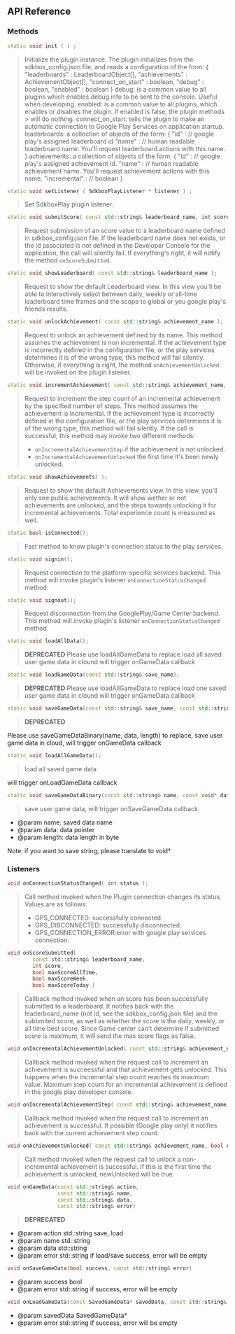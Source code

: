 ## API Reference

### Methods
```cpp
static void init ( ) ;
```
> Initialize the plugin instance.
> The plugin initializes from the sdkbox_config.json file, and reads a configuration of the form:
> {
>     "leaderboards"     : LeaderboardObject[],
>     "achievements"     : AchievementObject[],
>     "connect_on_start" : boolean,
>     "debug"            : boolean,
>     "enabled"          : boolean
> }
> debug:
>    is a common value to all plugins which enables debug info to be sent to the console. Useful when developing.
> enabled:
>    is a common value to all plugins, which enables or disables the plugin. If enabled is false, the plugin methods > will do nothing.
> connect_on_start:
>    tells the plugin to make an automatic connection to Google Play Services on application startup.
> leaderboards:
>    a collection of objects of the form:
>    {
>        "id"   : // google play's assigned leaderboard id
>        "name" : // human readable leaderboard name. You'll request leaderboard actions with this name.
>    }
> achievements:
>    a collection of objects of the form:
>    {
>        "id"          : // google play's assigned achievement id.
>        "name"        : // human readable achievement name. You'll request achievement actions with this name.
>        "incremental" : // boolean
>    }

```cpp
static void setListener ( SdkboxPlayListener * listener ) ;
```
> Set SdkboxPlay plugin listener.

```cpp
static void submitScore( const std::string& leaderboard_name, int score );
```
> Request submission of an score value to a leaderboard name defined in sdkbox_config.json file.
> If the leaderboard name does not exists, or the id associated is not defined in the Developer Console for the application, the call will silently fail.
> If everything's right, it will notify the method <code>onScoreSubmitted</code>.

```cpp
static void showLeaderboard( const std::string& leaderboard_name );
```
> Request to show the default Leaderboard view.
> In this view you'll be able to interactively select between daily, weekly or all-time leaderboard time frames and the scope to global or you google play's friends results.

```cpp
static void unlockAchievement( const std::string& achievement_name );
```
> Request to unlock an achievement defined by its name.
> This method assumes the achievement is non incremental.
> If the achievement type is incorrectly defined in the configuration file, or the play services determines it is of the wrong type, this method will fail silently.
> Otherwise, if everything is right, the method <code>onAchievementUnlocked</code> will be invoked on the plugin listener.

```cpp
static void incrementAchievement( const std::string& achievement_name, int increment );
```
> Request to increment the step count of an incremental achievement by the specified number of steps.
> This method assumes the achievement is incremental.
> If the achievement type is incorrectly defined in the configuration file, or the play services determines it is of the wrong type, this method will fail silently.
> If the call is successful, this method may invoke two different methods:
>  + <code>onIncrementalAchievementStep</code> if the achievement is not unlocked.
>  + <code>onIncrementalAchievementUnlocked</code> the first time it's been newly unlocked.

```cpp
static void showAchievements( );
```
> Request to show the default Achievements view.
> In this view, you'll only see public achievements.
> It will show wether or not achievements are unlocked, and the steps towards unlocking it for incremental achievements.
> Total experience count is measured as well.

```cpp
static bool isConnected();
```
> Fast method to know plugin's connection status to the play services.

```cpp
static void signin();
```
> Request connection to the platform-specific services backend.
> This method will invoke plugin's listener <code>onConnectionStatusChanged</code> method.

```cpp
static void signout();
```
> Request disconnection from the GooglePlay/Game Center backend.
> This method will invoke plugin's listener <code>onConnectionStatusChanged</code> method.

```cpp
static void loadAllData();
```
> **DEPRECATED** Please use loadAllGameData to replace
load all saved user game data in clound
will trigger onGameData callback

```cpp
static void loadGameData(const std::string& save_name);
```
> **DEPRECATED** Please use loadAllGameData to replace
load one saved user game data in clound
will trigger onGameData callback

```cpp
static void saveGameData(const std::string& save_name, const std::string& data);
```
> **DEPRECATED**

Please use saveGameDataBinary(name, data, length) to replace, save user game data in cloud, will trigger onGameData callback

```cpp
static void loadAllGameData();
```
> load all saved game data

will trigger onLoadGameData callback

```cpp
static void saveGameDataBinary(const std::string& name, const void* data, int length);
```
> save user game data, will trigger onSaveGameData callback

- @param name: saved data name
- @param data: data pointer
- @param length: data length in byte

Note: if you want to save string, please translate to void*

### Listeners
```cpp
void onConnectionStatusChanged( int status );
```
> Call method invoked when the Plugin connection changes its status.
> Values are as follows:
>   + GPS_CONNECTED:       successfully connected.
>   + GPS_DISCONNECTED:    successfully disconnected.
>   + GPS_CONNECTION_ERROR:error with google play services connection.

```cpp
void onScoreSubmitted(
        const std::string& leaderboard_name,
        int score,
        bool maxScoreAllTime,
        bool maxScoreWeek,
        bool maxScoreToday )
```
> Callback method invoked when an score has been successfully submitted to a leaderboard.
> It notifies back with the leaderboard_name (not id, see the sdkbox_config.json file) and the
> subbmited score, as well as whether the score is the daily, weekly, or all time best score.
> Since Game center can't determine if submitted score is maximum, it will send the max score flags as false.

```cpp
void onIncrementalAchievementUnlocked( const std::string& achievement_name );
```
> Callback method invoked when the request call to increment an achievement is succeessful and that achievement gets unlocked. This happens when the incremental step count reaches its maximum value.
> Maximum step count for an incremental achievement is defined in the google play developer console.

```cpp
void onIncrementalAchievementStep( const std::string& achievement_name, int step );
```
> Callback method invoked when the request call to increment an achievement is successful.
> If possible (Google play only) it notifies back with the current achievement step count.

```cpp
void onAchievementUnlocked( const std::string& achievement_name, bool newlyUnlocked );
```
> Call method invoked when the request call to unlock a non-incremental achievement is successful.
> If this is the first time the achievement is unlocked, newUnlocked will be true.

```cpp
void onGameData(const std::string& action,
                const std::string& name,
                const std::string& data,
                const std::string& error)
```
> **DEPRECATED**

- @param action std::string save, load
- @param name std::string
- @param data std::string
- @param error std::string if load/save success, error will be empty

```cpp
void onSaveGameData(bool success, const std::string& error)
```
>
- @param success bool
- @param error std::string if success, error will be empty

```cpp
void onLoadGameData(const SavedGameData* savedData, const std::string& error)
```
>
- @param savedData SavedGameData*
- @param error std::string if success, error will be empty

